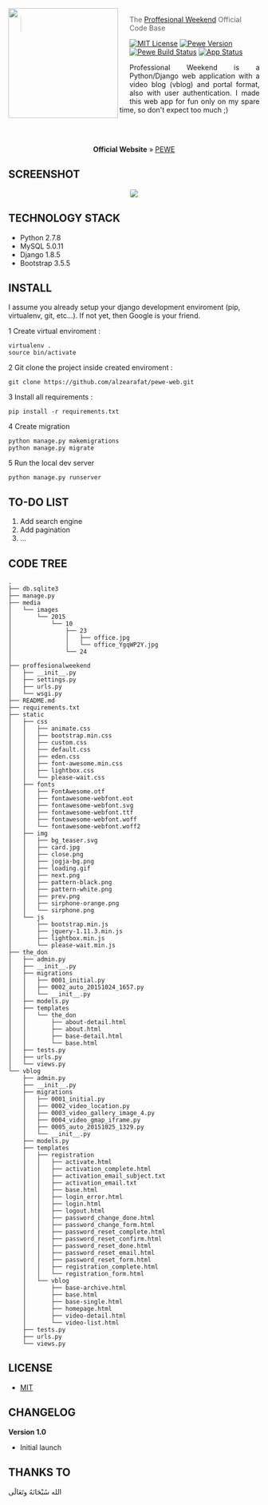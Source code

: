 <img src="http://i65.tinypic.com/30d87xi.jpg" align="left" width="220px" height="220px"/>
<img align="left" width="0" height="192px" hspace="10"/>

> The <a href="http://pewedemo.zealab.com/">Proffesional Weekend</a> Official Code Base

[![MIT License](https://img.shields.io/badge/license-MIT-007EC7.svg?style=flat-square)](/LICENSE.md) [![Pewe Version](https://img.shields.io/pypi/pyversions/Django.svg)](http://pewedemo.zealab.com/) [![Pewe Build Status](https://img.shields.io/badge/pewe--v1.0-90%25-orange.svg)](https://travis-ci.org/oh-my-fish/oh-my-fish) [![App Status](https://img.shields.io/pypi/status/Django.svg)](http://pewedemo.zealab.com/)

<div align="justify">
	Professional Weekend is a Python/Django web application with a video blog (vblog) and portal format, also with user authentication. I made this web app for fun only on my spare time, so don't expect too much ;)
</div>

<br><br>

<p align="center">
  <b>Official Website</b> &raquo;
  <a href="http://pewedemo.zealab.com/">PEWE</a>
</p>

SCREENSHOT
---------------
<div align="center">
	<img src="http://i68.tinypic.com/2hdazoh.jpg" align="center" style="border-radius: 3px;" />
</div>

TECHNOLOGY STACK
---------------

- Python 2.7.8
- MySQL 5.0.11
- Django 1.8.5
- Bootstrap 3.5.5

INSTALL
---------------

I assume you already setup your django development enviroment (pip, virtualenv, git, etc...). If not yet, then Google is your friend.

1 Create virtual enviroment :
```
virtualenv .
source bin/activate
```

2 Git clone the project inside created enviroment :
```
git clone https://github.com/alzearafat/pewe-web.git
```

3 Install all requirements :
```
pip install -r requirements.txt
```

4 Create migration
```
python manage.py makemigrations
python manage.py migrate
```

5 Run the local dev server
```
python manage.py runserver
```

TO-DO LIST
---------------

1. Add search engine
2. Add pagination
3. ...

CODE TREE
---------------

```
.
├── db.sqlite3
├── manage.py
├── media
│   └── images
│       └── 2015
│           └── 10
│               ├── 23
│               │   ├── office.jpg
│               │   └── office_YgqWP2Y.jpg
│               └── 24
│
├── proffesionalweekend
│   ├── __init__.py
│   ├── settings.py
│   ├── urls.py
│   └── wsgi.py
├── README.md
├── requirements.txt
├── static
│   ├── css
│   │   ├── animate.css
│   │   ├── bootstrap.min.css
│   │   ├── custom.css
│   │   ├── default.css
│   │   ├── eden.css
│   │   ├── font-awesome.min.css
│   │   ├── lightbox.css
│   │   └── please-wait.css
│   ├── fonts
│   │   ├── FontAwesome.otf
│   │   ├── fontawesome-webfont.eot
│   │   ├── fontawesome-webfont.svg
│   │   ├── fontawesome-webfont.ttf
│   │   ├── fontawesome-webfont.woff
│   │   └── fontawesome-webfont.woff2
│   ├── img
│   │   ├── bg_teaser.svg
│   │   ├── card.jpg
│   │   ├── close.png
│   │   ├── jogja-bg.png
│   │   ├── loading.gif
│   │   ├── next.png
│   │   ├── pattern-black.png
│   │   ├── pattern-white.png
│   │   ├── prev.png
│   │   ├── sirphone-orange.png
│   │   └── sirphone.png
│   └── js
│       ├── bootstrap.min.js
│       ├── jquery-1.11.3.min.js
│       ├── lightbox.min.js
│       └── please-wait.min.js
├── the_don
│   ├── admin.py
│   ├── __init__.py
│   ├── migrations
│   │   ├── 0001_initial.py
│   │   ├── 0002_auto_20151024_1657.py
│   │   └── __init__.py
│   ├── models.py
│   ├── templates
│   │   └── the_don
│   │       ├── about-detail.html
│   │       ├── about.html
│   │       ├── base-detail.html
│   │       └── base.html
│   ├── tests.py
│   ├── urls.py
│   └── views.py
└── vblog
    ├── admin.py
    ├── __init__.py
    ├── migrations
    │   ├── 0001_initial.py
    │   ├── 0002_video_location.py
    │   ├── 0003_video_gallery_image_4.py
    │   ├── 0004_video_gmap_iframe.py
    │   ├── 0005_auto_20151025_1329.py
    │   └── __init__.py
    ├── models.py
    ├── templates
    │   ├── registration
    │   │   ├── activate.html
    │   │   ├── activation_complete.html
    │   │   ├── activation_email_subject.txt
    │   │   ├── activation_email.txt
    │   │   ├── base.html
    │   │   ├── login_error.html
    │   │   ├── login.html
    │   │   ├── logout.html
    │   │   ├── password_change_done.html
    │   │   ├── password_change_form.html
    │   │   ├── password_reset_complete.html
    │   │   ├── password_reset_confirm.html
    │   │   ├── password_reset_done.html
    │   │   ├── password_reset_email.html
    │   │   ├── password_reset_form.html
    │   │   ├── registration_complete.html
    │   │   └── registration_form.html
    │   └── vblog
    │       ├── base-archive.html
    │       ├── base.html
    │       ├── base-single.html
    │       ├── homepage.html
    │       ├── video-detail.html
    │       └── video-list.html
    ├── tests.py
    ├── urls.py
    └── views.py
```

LICENSE
---------------

- <a href="https://opensource.org/licenses/MIT">MIT</a>

CHANGELOG
---------------

**Version 1.0**
- Initial launch

THANKS TO
---------------

الله سُبْحَانَهُ وتَعَالَى